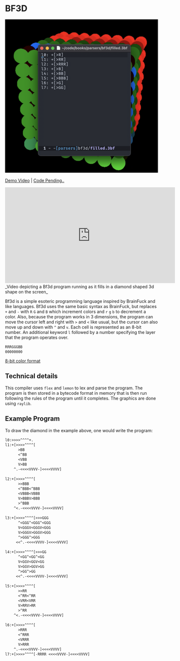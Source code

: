 # BF3D

![colorful filled cube showing bf3d code in front of it](/filled-cube-code.png)

[Demo Video](https://www.youtube.com/watch?v=bzHA7UIkmOs) | [Code Pending..]()

<iframe width="560" height="315" src="https://www.youtube-nocookie.com/embed/bzHA7UIkmOs" title="YouTube video player" frameborder="0" allow="accelerometer; autoplay; clipboard-write; encrypted-media; gyroscope; picture-in-picture" allowfullscreen></iframe>
_Video depicting a Bf3d program running as it fills in a diamond shaped 3d shape on the screen_


Bf3d is a simple esoteric programming language inspired by BrainFuck and like languages. Bf3d uses the same basic syntax as BrainFuck, but replaces `+` and `-` with `R` `G` and `B` which increment colors and `r` `g` `b` to decrement a color. Also, because the program works in 3 dimensions, the program can move the cursor left and right with `>` and `<` like usual, but the cursor can also move up and down with `^` and `v`. Each cell is represented as an 8-bit number. An additional keyword `l` followed by a number specifying the layer that the program operates over.

```
RRRGGGBB
00000000
```

[8-bit color format](https://en.wikipedia.org/wiki/8-bit_color)

## Technical details

This compiler uses `flex` and `lemon` to lex and parse the program. The program is then stored in a bytecode format in memory that is then run following the rules of the program until it completes. The graphics are done using `raylib`.

## Example Program

To draw the diamond in the example above, one would write the program:

```
l0:>>>>^^^^+.
l1:+[>>>>^^^^[
      >BB
      <^BB
      <VBB
      V>BB
    ^.-<<<<VVVV-]<<<<VVVV]

l2:+[>>>>^^^^[
      >>BBB
      <^BBB<^BBB
      <VBBB<VBBB
      V>BBBV>BBB
      >^BBB
    ^<.-<<<<VVVV-]<<<<VVVV]

l3:+[>>>>^^^^[>>>GGG
      ^<GGG^<GGG^<GGG
      V<GGGV<GGGV<GGG
      V>GGGV>GGGV>GGG
      ^>GGG^>GGG
     <<^.-<<<<VVVV-]<<<<VVVV]

l4:+[>>>>^^^^[>>>GG
      ^<GG^<GG^<GG
      V<GGV<GGV<GG
      V>GGV>GGV>GG
      ^>GG^>GG
     <<^.-<<<<VVVV-]<<<<VVVV]

l5:+[>>>>^^^^[
      >>RR
      <^RR<^RR
      <VRR<VRR
      V>RRV>RR
      >^RR
    ^<.-<<<<VVVV-]<<<<VVVV]

l6:+[>>>>^^^^[
      >RRR
      <^RRR
      <VRRR
      V>RRR
    ^.-<<<<VVVV-]<<<<VVVV]
l7:+[>>>>^^^^[-RRRR <<<<VVVV-]<<<<VVVV]
```

